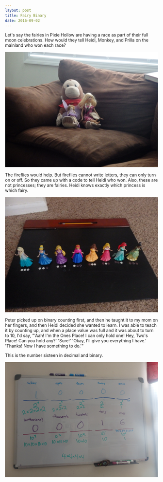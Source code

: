 ```yaml
---
layout: post
title: Fairy Binary
date: 2016-09-02
---
```


Let's say the fairies in Pixie Hollow are having a race as part of their full moon celebrations.  How would they tell Heidi, Monkey, and Prilla on the mainland who won each race?

![Curious George Stuffed animal, a barbie, and a fairy toy](/post-images/waiting-on-the-mainland.jpg)

The fireflies would help.  But fireflies cannot write letters, they can only turn on or off.  So they came up with a code to tell Heidi who won.  Also, these are not princesses; they are fairies.  Heidi knows exactly which princess is which fairy.

![disney princess, who are pretending to be fairies, each with three dots in front of them. White White White, White White Black, White Black White, White Black Black, etc.](/post-images/fairy-binary.jpg)

Peter picked up on binary counting first, and then he taught it to my mom on her fingers, and then Heidi decided she wanted to learn.  I was able to teach it by counting up, and when a place value was full and it was about to turn to 10, I'd say, "'Aah! I'm the Ones Place! I can only hold one!  Hey, Two's Place!  Can you hold any?'  'Sure!'  'Okay, I'll give you everything I have.'  'Thanks!  Now I have something to do.'"  

This is the number sixteen in decimal and binary.

![white board with 10000 in binary and 16 in decimal](/post-images/binary-counting.jpg)
